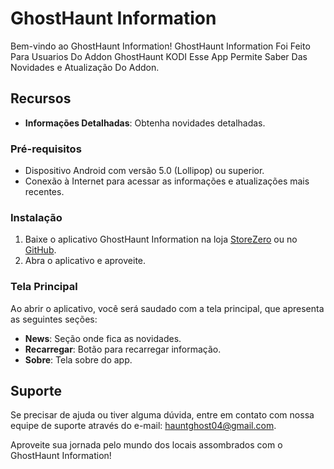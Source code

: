 # GhostHaunt Information

Bem-vindo ao GhostHaunt Information! GhostHaunt Information Foi Feito Para Usuarios Do Addon GhostHaunt KODI
Esse App Permite Saber Das Novidades e Atualização Do Addon.

## Recursos

- **Informações Detalhadas**: Obtenha novidades detalhadas.

### Pré-requisitos

- Dispositivo Android com versão 5.0 (Lollipop) ou superior.
- Conexão à Internet para acessar as informações e atualizações mais recentes.

### Instalação

1. Baixe o aplicativo GhostHaunt Information na loja [StoreZero](https://storezero.github.io/StoreZero) ou no [GitHub](https://github.com/ghostaddon/ADDON-GHOST/tree/main/app).
2. Abra o aplicativo e aproveite.

### Tela Principal

Ao abrir o aplicativo, você será saudado com a tela principal, que apresenta as seguintes seções:

- **News**: Seção onde fica as novidades.
- **Recarregar**: Botão para recarregar informação.
- **Sobre**: Tela sobre do app.

## Suporte

Se precisar de ajuda ou tiver alguma dúvida, entre em contato com nossa equipe de suporte através do e-mail: hauntghost04@gmail.com.

Aproveite sua jornada pelo mundo dos locais assombrados com o GhostHaunt Information!
